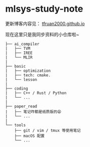 # mlsys-study-note

更新博客内容见： [tfruan2000.github.io](https://tfruan2000.github.io/)

现在这里只是我同步资料的小仓库啦~

```
├── ai_compiler
|   ├── TVM
|   ├── IREE
|   └── MLIR
|
├── basic
|   ├── optimization
|   ├── tech: cmake.
|   └── lesson
|
├── coding
|   ├── C++ / Rust / Python
|   └── ...
|
├── paper_read
|   ├── 笔记咋都是纸质版的😫
|   └── ...
|
└── tools
    ├── git / vim / tmux 等使用笔记
    ├── macOS 配置
    └── ...
```
